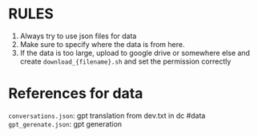 # RULES

1.  Always try to use json files for data
2.  Make sure to specify where the data is from here.
3.  If the data is too large, upload to google drive or somewhere else and create `download_{filename}.sh` and set the permission correctly

# References for data

```conversations.json```: gpt translation from dev.txt in dc #data
```gpt_gerenate.json```: gpt generation
